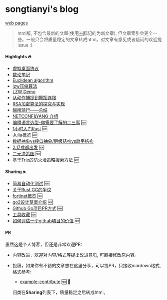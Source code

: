 # songtianyi's blog
[web pages](https://songtianyi.info) 

>  html版, 不包含最新的文章(使用:new:标记的为新文章), 但文章索引会更全一些。一般只会将质量稳定的文章转成html。对文章有意见或者疑问的欢迎提issue :)

#### Highlights :fire:
* [虚拟桌面协议](https://songtianyi.github.io/pages/vdi/004-vdi.html)
* [数论笔记](https://songtianyi.github.io/pages/acm/001-acm.html)
* [Euclidean algorithm](https://songtianyi.github.io/pages/acm/010-acm.html)
* [lzw压缩算法](https://songtianyi.github.io/pages/comp/001-comp.html)
* [LZW Demo](https://songtianyi.github.io/pages/comp/003-comp.html)
* [从动作捕捉到舞蹈连接](https://songtianyi.github.io/pages/comp/002-comp.html)
* [RSA加密算法的探究与实现](https://songtianyi.github.io/pages/secure/001-secure.html)
* [越南骑行——总结](https://songtianyi.github.io/pages/life/vietnam-summary.html)
* [NETCONF&YANG 介绍](https://songtianyi.github.io/pages/programming/netconf-and-yang-introduction.html)
* [编程语言选型-你需要了解的二三事](mds/techniques/how-to-choose-your-programming-language.md) :new:
* [1小时入门Rust](mds/techniques/getting-started-with-rust-in-1-hour.md) :new:
* [Julia概览](mds/techniques/julia-overview.md) :new:
* [数据抽象vs接口抽象/层级结构vs扁平结构](http://songtianyi.info/pages/programming/data-abstraction-vs-interface-abstraction-and-hierarchy-structure-vs-flat-structure.html)
* [2.17成都出发](mds/life/cycling-tour-of-318.md) :new:
* [二元决策图](mds/techniques/binary-decision-diagram.md) :new:
* [基于Trie的防火墙策略搜索方法](mds/techniques/trie-based-firewall-policy-searching.md) :new:

#### Sharing :on:

* [简易自动化测试](mds/techniques/simple-automated-testing.md) :new:
* [关于Rust GC的争议](https://songtianyi.github.io/pages/programming/is-rust-garbage-collected.html)
* [fortinet概览](mds/techniques/fortinet-overview.md) :new:
* [go2设计草案介绍](mds/techniques/go2-design-draft-introduction.md) :new:
* [Github Go项目PR方式](mds/techniques/pr-steps-for-github-go-projects.md) :new:
* [工具收藏](mds/techniques/collection-of-tools.md) :new:
* [如何评估一个github项目的价值](mds/techniques/how-to-evalute-github-project.md) :new:


#### PR

虽然这是个人博客，但还是非常欢迎PR:

* 内容改进，欢迎对内容/格式等提出改进意见, 可直接修改原内容。
* 投稿，如果你有不错的文章想在这里分享，可以提PR，只接收mardown格式, 格式参考:
  * [example-contribute](README.md) :new:  :email:

  归类在**Sharing**列表下，质量稳定之后转成html。
